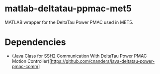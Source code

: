 # matlab-deltatau-ppmac-met5

MATLAB wrapper for the DeltaTau Power PMAC used in MET5. 


# Dependencies

- (Java Class for SSH2 Communication With DeltaTau Power PMAC Motion Controller)[https://github.com/cnanders/java-deltatau-power-pmac-comm]

